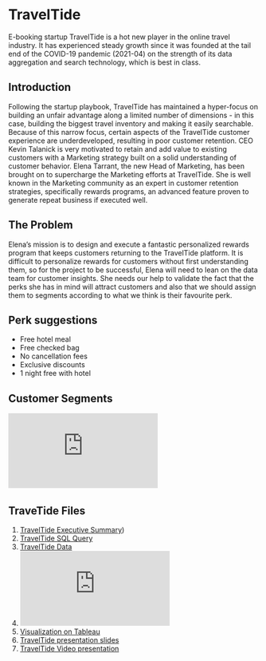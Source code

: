 # TravelTide
E-booking startup TravelTide is a hot new player in the online travel industry. It has experienced steady growth since it was founded at the tail end of the COVID-19 pandemic (2021-04) on the strength of its data aggregation and search technology, which is best in class.
## Introduction
Following the startup playbook, TravelTide has maintained a hyper-focus on building an unfair advantage along a limited number of dimensions - in this case, building the biggest travel inventory and making it easily searchable. Because of this narrow focus, certain aspects of the TravelTide customer experience are underdeveloped, resulting in poor customer retention. CEO Kevin Talanick is very motivated to retain and add value to existing customers with a Marketing strategy built on a solid understanding of customer behavior.
Elena Tarrant, the new Head of Marketing, has been brought on to supercharge the Marketing efforts at TravelTide. She is well known in the Marketing community as an expert in customer retention strategies, specifically rewards programs, an advanced feature proven to generate repeat business if executed well. 
## The Problem
Elena’s mission is to design and execute a fantastic personalized rewards program that keeps customers returning to the TravelTide platform. It is difficult to personalize rewards for customers without first understanding them, so for the project to be successful, Elena will need to lean on the data team for customer insights. She needs our help to validate the fact that the perks she has in mind will attract customers and also that we should assign them to segments according to what we think is their favourite perk.
## Perk suggestions
- Free hotel meal
- Free checked bag
- No cancellation fees
- Exclusive discounts
- 1 night free with hotel
## Customer Segments
![TravelTide customer segments](https://github.com/alindacode/TravelTide/blob/main/TravelTide_customer_segmentation.pdf)

## TraveTide Files
1. [TravelTide Executive Summary](https://github.com/alindacode/TravelTide/blob/main/TravelTide%20Executive%20summary.pdf))
2. [TravelTide SQL Query](https://github.com/alindacode/TravelTide/blob/main/TravelTide_Dorothy_Alinda_SQL_Query.pdf)
3. [TravelTide Data](https://github.com/alindacode/TravelTide/blob/main/TravelTide_final_data_Dorothy_Alinda.csv)
4. ![Customer Segmentation](https://github.com/alindacode/TravelTide/blob/main/TravelTide_customer_segmentation.pdf)
5. [Visualization on Tableau](https://public.tableau.com/app/profile/dorothy.alinda/viz/TravelTideMasteryproject/Dashboard1) 
6. [TravelTide presentation slides](https://docs.google.com/presentation/d/1OlcZB4M-x3FQI5QXDSEsMwpU6SVkw2wJxG6LDx5xy2s/edit?usp=sharing) 
7. [TravelTide Video presentation](https://www.loom.com/share/12e266e9a73941c5abb86fd92ef1aa36?sid=5eec7ee4-80bd-4981-88bd-cc1215ef6aee) 

